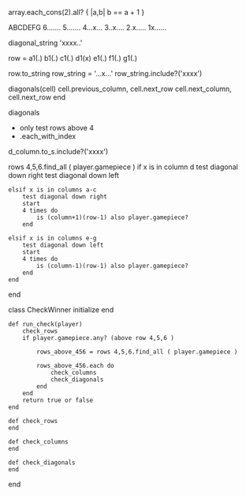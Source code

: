 array.each_cons(2).all? { |a,b| b == a + 1 }

 ABCDEFG
6.......
5.......
4...x...
3..x....
2.x.....
1x......

diagonal_string 'xxxx..'

row = a1(.) b1(.) c1(.) d1(x) e1(.) f1(.) g1(.)

row.to_string
row_string = '...x...'
row_string.include?('xxxx')



diagonals(cell)
    cell.previous_column, cell.next_row
    cell.next_column, cell.next_row
end 

diagonals
- only test rows above 4
- .each_with_index

d_column.to_s.include?('xxxx')

rows 4,5,6.find_all ( player.gamepiece )
    if x is in column d 
        test diagonal down right 
        test diagonal down left 

    elsif x is in columns a-c
        test diagonal down right
        start 
        4 times do 
            is (column+1)(row-1) also player.gamepiece?
        end 

    elsif x is in columns e-g
        test diagonal down left
        start 
        4 times do 
            is (column-1)(row-1) also player.gamepiece?
        end 
    end 
end 


class CheckWinner
    initialize
    end 

    def run_check(player)
        check_rows
        if player.gamepiece.any? (above row 4,5,6 )

            rows_above_456 = rows 4,5,6.find_all ( player.gamepiece )

            rows_above_456.each do
                check_columns
                check_diagonals
            end
        end 
        return true or false
    end 

    def check_rows
    end 

    def check_columns
    end 

    def check_diagonals
    end 
end 